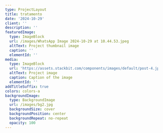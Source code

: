 ```yaml
---
type: ProjectLayout
title: tratamento
date: '2024-10-29'
client: ''
description: ''
featuredImage:
  type: ImageBlock
  url: /images/WhatsApp Image 2024-10-29 at 10.44.53.jpeg
  altText: Project thumbnail image
  caption: ''
  elementId: ''
media:
  type: ImageBlock
  url: 'https://assets.stackbit.com/components/images/default/post-4.jpeg'
  altText: Project image
  caption: Caption of the image
  elementId: ''
addTitleSuffix: true
colors: colors-a
backgroundImage:
  type: BackgroundImage
  url: /images/bg2.jpg
  backgroundSize: cover
  backgroundPosition: center
  backgroundRepeat: no-repeat
  opacity: 100
---
```

